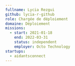 ```yaml
---
fullname: Lycia Rezgui
github: lycia-r-github
role: Chargée de déploiement
domaine: Déploiement
missions:
  - start: 2021-01-18
    end: 2022-03-31
    status: independent
    employer: Octo Technology
startups:
  - aidantsconnect
---
```


